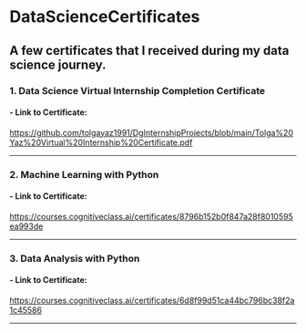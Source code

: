 # DataScienceCertificates

## A few certificates that I received during my data science journey.

### 1. Data Science Virtual Internship Completion Certificate

#### - Link to Certificate:

https://github.com/tolgayaz1991/DgInternshipProjects/blob/main/Tolga%20Yaz%20Virtual%20Internship%20Certificate.pdf

---

### 2. Machine Learning with Python

#### - Link to Certificate:

https://courses.cognitiveclass.ai/certificates/8796b152b0f847a28f8010595ea993de

---

### 3. Data Analysis with Python

#### - Link to Certificate:

https://courses.cognitiveclass.ai/certificates/6d8f99d51ca44bc796bc38f2a1c45586

---

